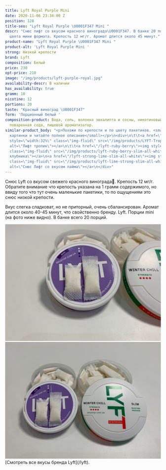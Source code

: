 ```yaml
---
title: Lyft Royal Purple Mini
date: 2020-11-06 23:34:00 Z
position: 128
title-seo: "Lyft Royal Purple \U0001F347 Mini "
descr: "Снюс лифт со вкусом красного винограда\U0001F347. В банке 20 порций белого
  цвета мини формата. Крепость 12 мг/г. Аромат длится около 45 минут."
product-name: "Lyft Royal Purple \U0001F347 Mini "
product-alt: 'Lyft Royal Purple Mini '
strong: Низкой крепости
brand: Lyft
composition: Белый
price: 230
opt-price: 210
image: "/img/products/lyft-purple-royal.jpg"
availability-descr: В наличии
has_availability: true
gramm: 10
nicotine: 12
portions: 20
taste: "Красный виноград \U0001F347"
form: 'Порционный белый '
composition-product: Вода, соль, волокна эвкалипта и сосны, никотиновый экстракт,
  поваренная сода, пищевой ароматизатор.
similar-product_body: "<p>Похожи по крепости и по цвету пакетиков. <small>Жмите на
  картинки и читайте полное описание</small></p>\n<div>\n\t\t<a href=\"/lyft-tropic-breeze-slim-all-white\"><img
  style=\"width:32%\" class=\"img-fluid\" src=\"/img/products/LYFT-Tropic-Breeze-Slim-All-White.jpg\"
  alt=\"Лифт тропик\"></a>\n\t\t<a href=\"/lyft-ruby-berry\"><img style=\"width:32%\"
  class=\"img-fluid\" src=\"/img/products/lyft-ruby-berry-slim-all-white.jpg\" alt=\"Лифт
  клубника\"></a>\n<a href=\"/lyft-strong-lime-slim-all-white\"><img style=\"width:32%\"
  class=\"img-fluid\" src=\"/img/products/lyft-lime-strong-slim-all-white-portion.png\"
  alt=\"Снюс Лифт со вкусом лайма\"></a>\n</div>"
---
```


Снюс Lyft со вкусом свежего красного винограда🍇. Крепость 12 мг/г. Обратите внимание что крепость указана на 1 грамм содержимого, но ввиду того что тут очень маленькие пакетики, то по ощущениям это снюс низкой крепости.

Вкус слегка сладковат, но не приторный, очень сбалансирован. Аромат длится около 40-45 минут, что свойственно бренду. Lyft. Порции mini (на фото ниже видно). В банке всего 20 порций. 
<div class="popup-gallery d-flex mb-2">
	<a class="mr-2" href="/img/products/lyft/lyft-purple/lyft-roya-mini-portion.jpg" title="Сравнение мини порции с обычными"><img class="img-fluid" src="/img/products/lyft/lyft-purple/lyft-roya-mini-portion.jpg" alt="lyft royal mini portion"></a>
	<a href="/img/products/lyft/lyft-purple/lyft-royal-mini.jpg" title="Баночка тоже меньшего размера"><img class="img-fluid" src="/img/products/lyft/lyft-purple/lyft-royal-mini.jpg" alt="lyft purple grape mini"></a>
</div>
[Смотреть все вкусы бренда Lyft](/lyft).